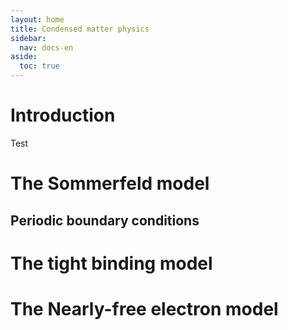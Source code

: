 ```yaml
---
layout: home
title: Condensed matter physics
sidebar:
  nav: docs-en
aside:
  toc: true
---
```

# Introduction
Test

# The Sommerfeld model
## Periodic boundary conditions

# The tight binding model

# The Nearly-free electron model